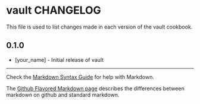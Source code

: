 vault CHANGELOG
===============

This file is used to list changes made in each version of the vault cookbook.

0.1.0
-----
- [your_name] - Initial release of vault

- - -
Check the [Markdown Syntax Guide](http://daringfireball.net/projects/markdown/syntax) for help with Markdown.

The [Github Flavored Markdown page](http://github.github.com/github-flavored-markdown/) describes the differences between markdown on github and standard markdown.
